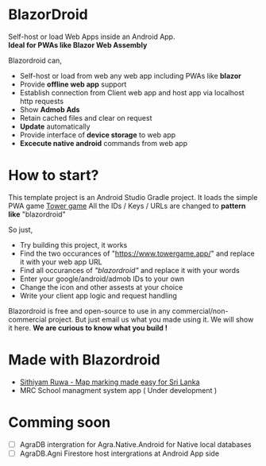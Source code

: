 # BlazorDroid
Self-host or load Web Apps inside an Android App.  
**Ideal for PWAs like Blazor Web Assembly**

Blazordroid can,
 - Self-host or load from web any web app including PWAs like **blazor**
 - Provide **offline web app** support
 - Establish connection from Client web app and host app via localhost http requests
 - Show **Admob Ads**
 - Retain cached files and clear on request
 - **Update** automatically
 - Provide interface of **device storage** to web app
 - **Excecute native android** commands from web app

 # How to start?
 This template project is an Android Studio Gradle project. It loads the simple PWA game [Tower game](https://www.towergame.app/) 
 All the IDs / Keys / URLs are changed to **pattern like** "blazordroid"  
 
 So just,
 - Try building this project, it works  
 - Find the two occurances of "https://www.towergame.app/" and replace it with your web app URL
 - Find all occurances of  *"blazordroid"* and replace it with your words  
 - Enter your google/android/admob IDs to your own
 - Change the icon and other assests at your choice
 - Write your client app logic and request handling

Blazordroid is free and open-source to use in any commercial/non-commercial project. But just email us what you made using it. We will show it here.
**We are curious to know what you build !**

# Made with Blazordroid

 - [Sithiyam Ruwa - Map marking made easy for Sri Lanka](https://play.google.com/store/apps/details?id=com.bitblazers.sithiyam)
 -  MRC School managment system app ( Under development )  

# Comming soon

 - [ ] AgraDB intergration for Agra.Native.Android for Native local databases  
 - [ ] AgraDB.Agni Firestore host intergrations at Android App side  
